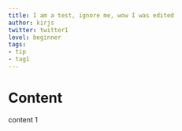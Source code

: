 ```yaml
---
title: I am a test, ignore me, wow I was edited
author: kirjs
twitter: twitter1
level: beginner
tags:
- tip
- tag1
---
```

# Content
content 1


